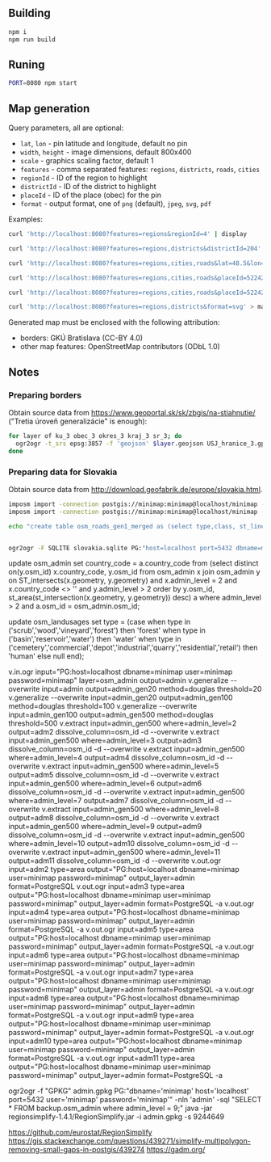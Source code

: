## Building

```bash
npm i
npm run build
```

## Runing

```bash
PORT=8080 npm start
```

## Map generation

Query parameters, all are optional:

- `lat`, `lon` - pin latitude and longitude, default no pin
- `width`, `height` - image dimensions, default 800x400
- `scale` - graphics scaling factor, default 1
- `features` - comma separated features: `regions`, `districts`, `roads`, `cities`
- `regionId` - ID of the region to highlight
- `districtId` - ID of the district to highlight
- `placeId` - ID of the place (obec) for the pin
- `format` - output format, one of `png` (default), `jpeg`, `svg`, `pdf`

Examples:

```bash
curl 'http://localhost:8080?features=regions&regionId=4' | display
```

```bash
curl 'http://localhost:8080?features=regions,districts&districtId=204' | display
```

```bash
curl 'http://localhost:8080?features=regions,cities,roads&lat=48.5&lon=19.1' | display
```

```bash
curl 'http://localhost:8080?features=regions,cities,roads&placeId=522422' | display
```

```bash
curl 'http://localhost:8080?features=regions,cities,roads&placeId=522422&scale=1&width=1200&height=600' | display
```

```bash
curl 'http://localhost:8080?features=regions,districts&format=svg' > map.svg
```

Generated map must be enclosed with the following attribution:

- borders: GKÚ Bratislava (CC-BY 4.0)
- other map features: OpenStreetMap contributors (ODbL 1.0)

## Notes

### Preparing borders

Obtain source data from https://www.geoportal.sk/sk/zbgis/na-stiahnutie/ ("Tretia úroveň generalizácie" is enough):

```bash
for layer of ku_3 obec_3 okres_3 kraj_3 sr_3; do
  ogr2ogr -t_srs epsg:3857 -f 'geojson' $layer.geojson USJ_hranice_3.gpkg $layer
done
```

### Preparing data for Slovakia

Obtain source data from http://download.geofabrik.de/europe/slovakia.html.

```bash
imposm import -connection postgis://minimap:minimap@localhost/minimap -mapping mapping.yaml -read slovakia-latest.osm.pbf -write -overwritecache
imposm import -connection postgis://minimap:minimap@localhost/minimap -mapping mapping.yaml -deployproduction

echo "create table osm_roads_gen1_merged as (select type,class, st_linemerge(st_collect(geometry)) as geometry from osm_roads_gen1 group by type, class);" | psql -h localhost minimap minimap


ogr2ogr -F SQLITE slovakia.sqlite PG:"host=localhost port=5432 dbname=minimap user=minimap password=minimap" -dsco SPATIALITE=YES osm_roads_gen1_merged osm_places
```

update osm_admin set country_code = a.country_code from (select distinct on(y.osm_id) x.country_code, y.osm_id from osm_admin x join osm_admin y on ST_intersects(x.geometry, y.geometry) and x.admin_level = 2 and x.country_code <> '' and y.admin_level > 2 order by y.osm_id, st_area(st_intersection(x.geometry, y.geometry)) desc) a where admin_level > 2 and a.osm_id = osm_admin.osm_id;

update osm_landusages set type = (case when type in ('scrub','wood','vineyard','forest') then 'forest' when type in ('basin','reservoir','water') then 'water' when type in ('cemetery','commercial','depot','industrial','quarry','residential','retail') then 'human' else null end);

v.in.ogr input="PG:host=localhost dbname=minimap user=minimap password=minimap" layer=osm_admin output=admin
v.generalize --overwrite input=admin output=admin_gen20 method=douglas threshold=20
v.generalize --overwrite input=admin_gen20 output=admin_gen100 method=douglas threshold=100
v.generalize --overwrite input=admin_gen100 output=admin_gen500 method=douglas threshold=500
v.extract input=admin_gen500 where=admin_level=2 output=adm2 dissolve_column=osm_id -d --overwrite
v.extract input=admin_gen500 where=admin_level=3 output=adm3 dissolve_column=osm_id -d --overwrite
v.extract input=admin_gen500 where=admin_level=4 output=adm4 dissolve_column=osm_id -d --overwrite
v.extract input=admin_gen500 where=admin_level=5 output=adm5 dissolve_column=osm_id -d --overwrite
v.extract input=admin_gen500 where=admin_level=6 output=adm6 dissolve_column=osm_id -d --overwrite
v.extract input=admin_gen500 where=admin_level=7 output=adm7 dissolve_column=osm_id -d --overwrite
v.extract input=admin_gen500 where=admin_level=8 output=adm8 dissolve_column=osm_id -d --overwrite
v.extract input=admin_gen500 where=admin_level=9 output=adm9 dissolve_column=osm_id -d --overwrite
v.extract input=admin_gen500 where=admin_level=10 output=adm10 dissolve_column=osm_id -d --overwrite
v.extract input=admin_gen500 where=admin_level=11 output=adm11 dissolve_column=osm_id -d --overwrite
v.out.ogr input=adm2 type=area output="PG:host=localhost dbname=minimap user=minimap password=minimap" output_layer=admin format=PostgreSQL
v.out.ogr input=adm3 type=area output="PG:host=localhost dbname=minimap user=minimap password=minimap" output_layer=admin format=PostgreSQL -a
v.out.ogr input=adm4 type=area output="PG:host=localhost dbname=minimap user=minimap password=minimap" output_layer=admin format=PostgreSQL -a
v.out.ogr input=adm5 type=area output="PG:host=localhost dbname=minimap user=minimap password=minimap" output_layer=admin format=PostgreSQL -a
v.out.ogr input=adm6 type=area output="PG:host=localhost dbname=minimap user=minimap password=minimap" output_layer=admin format=PostgreSQL -a
v.out.ogr input=adm7 type=area output="PG:host=localhost dbname=minimap user=minimap password=minimap" output_layer=admin format=PostgreSQL -a
v.out.ogr input=adm8 type=area output="PG:host=localhost dbname=minimap user=minimap password=minimap" output_layer=admin format=PostgreSQL -a
v.out.ogr input=adm9 type=area output="PG:host=localhost dbname=minimap user=minimap password=minimap" output_layer=admin format=PostgreSQL -a
v.out.ogr input=adm10 type=area output="PG:host=localhost dbname=minimap user=minimap password=minimap" output_layer=admin format=PostgreSQL -a
v.out.ogr input=adm11 type=area output="PG:host=localhost dbname=minimap user=minimap password=minimap" output_layer=admin format=PostgreSQL -a

ogr2ogr -f "GPKG" admin.gpkg PG:"dbname='minimap' host='localhost' port=5432 user='minimap' password='minimap'" -nln 'admin' -sql "SELECT \* FROM backup.osm_admin where admin_level = 9;"
java -jar regionsimplify-1.4.1/RegionSimplify.jar -i admin.gpkg -s 9244649

https://github.com/eurostat/RegionSimplify
https://gis.stackexchange.com/questions/439271/simplify-multipolygon-removing-small-gaps-in-postgis/439274
https://gadm.org/
